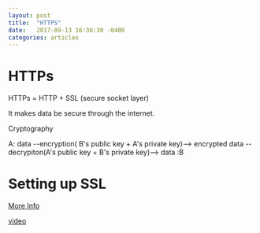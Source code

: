 ```yaml
---
layout: post
title:  "HTTPS"
date:   2017-09-13 16:36:30 -0400
categories: articles
---
```


# HTTPs

HTTPs = HTTP + SSL (secure socket layer)

It makes data be secure through the internet.

Cryptography

A: data --encryption( B's public key + A's private key)--> encrypted data --decrypiton(A's public key + B's private key)--> data :B

# Setting up SSL


[More Info](http://www.howto-expert.com/how-to-get-https-setting-up-ssl-on-your-website/)

[video](https://www.youtube.com/watch?v=JCvPnwpWVUQ)